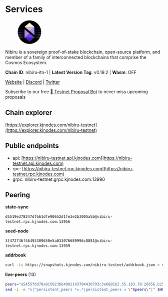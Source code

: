 # Services

<figure><img src="https://raw.githubusercontent.com/kj89/cosmos-images/main/logos/nibiru.png" alt=""><figcaption></figcaption></figure>

Nibiru is a sovereign proof-of-stake blockchain, open-source platform,  and member of a family of interconnected blockchains that comprise the Cosmos Ecosystem.

**Chain ID**: nibiru-itn-1 | **Latest Version Tag**: v0.19.2 | **Wasm**: OFF

[Website](https://nibiru.fi) | [Discord](https://discord.gg/nibirufi) | [Twitter](https://twitter.com/NibiruChain)



Subscribe to our free [🤖 Testnet Proposal Bot](https://t.me/kjnodes_testnet_proposal_bot) to never miss upcoming proposals


## Chain explorer
[https://explorer.kjnodes.com/nibiru-testnet](https://explorer.kjnodes.com/nibiru-testnet)

## Public endpoints

* api: [https://nibiru-testnet.api.kjnodes.com](https://nibiru-testnet.api.kjnodes.com)
* rpc: [https://nibiru-testnet.rpc.kjnodes.com](https://nibiru-testnet.rpc.kjnodes.com)
* grpc: nibiru-testnet.grpc.kjnodes.com:13990

## Peering

**state-sync**

```text
d5519e378247dfb61dfe90652d1fe3e2b3005a5b@nibiru-testnet.rpc.kjnodes.com:13956
```

**seed-node**

```text
3f472746f46493309650e5a033076689996c8881@nibiru-testnet.rpc.kjnodes.com:13959
```

**addrbook**
```bash
curl -Ls https://snapshots.kjnodes.com/nibiru-testnet/addrbook.json > $HOME/.nibid/config/addrbook.json
```

**live-peers** (13)
```bash
peers="a5455fdd70a915023bb4902143704430793c3e68@162.55.163.78:26656,b253cc6155ec59ea623f3f453d2f5a4b9c6d08fc@212.15.59.91:39656,db832cabda2d29d8e2570c0f3a5797098db5a7b8@135.181.25.101:26656,e3fc96a180861a923807d29b748a6cddd3230a8f@5.189.171.168:26656,25e01aa86dae35ef0207991d1da02b7a9adf5e4a@38.242.219.103:26656,b9f203a7d45a2a2766ff144ea9cc680987886772@85.239.242.186:26656,8a2e384b898a00dcf8052d129d6beb9f8f5ef86b@5.75.232.237:26656,f98a8229e5dc6da6d5e49fd4e115472df3d1773c@95.9.36.100:26656,5160aa16c18a37d25c3e667c80de83279715f2aa@195.2.75.252:26656,d5519e378247dfb61dfe90652d1fe3e2b3005a5b@65.109.68.190:13956,370107c2f46450646cfe87d59bd6684ec2231064@85.239.241.80:26656,a03eaa525bd984d713fd9b000a89163dc7516a83@185.207.250.222:26656,fee8c13c90bc44816ad3b6dbca1d1044008b1b87@65.21.106.157:26656"
sed -i -e "s|^persistent_peers *=.*|persistent_peers = \"$peers\"|" $HOME/.nibid/config/config.toml
```
